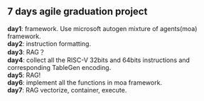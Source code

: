 ## 7 days agile graduation project
**day1**: framework. Use microsoft autogen mixture of agents(moa) framework. <br>
**day2**: instruction formatting. <br>
**day3**: RAG？<br>
**day4**: collect all the RISC-V 32bits and 64bits instructions and corresponding TableGen encoding. <br>
**day5**: RAG! <br>
**day6**: implement all the functions in moa framework. <br>
**day7**: RAG vectorize, container, execute. <br>
